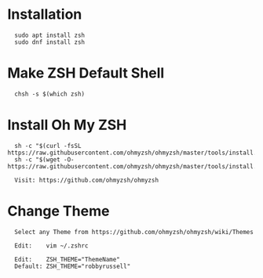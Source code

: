 # Installation
      sudo apt install zsh
      sudo dnf install zsh

# Make ZSH Default Shell
      chsh -s $(which zsh)

# Install Oh My ZSH
      sh -c "$(curl -fsSL https://raw.githubusercontent.com/ohmyzsh/ohmyzsh/master/tools/install.sh)"
      sh -c "$(wget -O- https://raw.githubusercontent.com/ohmyzsh/ohmyzsh/master/tools/install.sh)"
      
      Visit: https://github.com/ohmyzsh/ohmyzsh

# Change Theme
      Select any Theme from https://github.com/ohmyzsh/ohmyzsh/wiki/Themes
      
      Edit:    vim ~/.zshrc
      
      Edit:    ZSH_THEME="ThemeName"
      Default: ZSH_THEME="robbyrussell"


      

